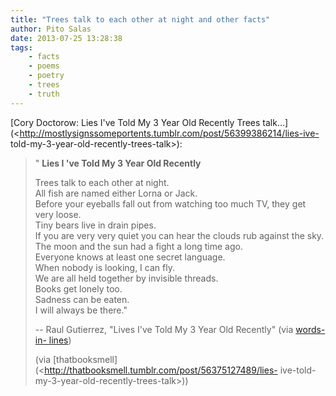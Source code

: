 ```yaml
---
title: "Trees talk to each other at night and other facts"
author: Pito Salas
date: 2013-07-25 13:28:38
tags:
    - facts
    - poems
    - poetry
    - trees
    - truth
---
```



[Cory Doctorow: Lies I've Told My 3 Year Old Recently Trees
talk…](<http://mostlysignssomeportents.tumblr.com/post/56399386214/lies-ive-
told-my-3-year-old-recently-trees-talk>):

> " **Lies I 've Told My 3 Year Old Recently**
>
> Trees talk to each other at night.  
> All fish are named either Lorna or Jack.  
> Before your eyeballs fall out from watching too much TV, they get very
> loose.  
> Tiny bears live in drain pipes.  
> If you are very very quiet you can hear the clouds rub against the sky.  
> The moon and the sun had a fight a long time ago.  
> Everyone knows at least one secret language.  
> When nobody is looking, I can fly.  
> We are all held together by invisible threads.  
> Books get lonely too.  
> Sadness can be eaten.  
> I will always be there."
>
> -- Raul Gutierrez, "Lives I've Told My 3 Year Old Recently" (via [words-in-
> lines](<http://words-in-lines.tumblr.com/>))
>
> (via [thatbooksmell](<http://thatbooksmell.tumblr.com/post/56375127489/lies-
> ive-told-my-3-year-old-recently-trees-talk>))



